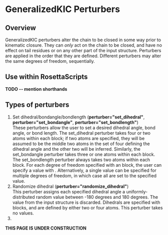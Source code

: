 # GeneralizedKIC Perturbers

## Overview
GeneralizedKIC perturbers alter the chain to be closed in some way prior to kinematic closure.  They can _only_ act on the chain to be closed, and have no effect on tail residues or on any other part of the input structure.  Perturbers are applied in the order that they are defined.  Different perturbers may alter the same degrees of freedom, sequentially.

## Use within RosettaScripts

**TODO -- mention shorthands**

## Types of perturbers
1. Set dihedral/bondangle/bondlength (**perturber="set_dihedral"**, **perturber="set_bondangle"**, **perturber="set_bondlength"**)<br>These perturbers allow the user to set a desired dihedral angle, bond angle, or bond length.  The set_dihedral perturber takes four or two atoms within each **<AddAtoms>** block; if two atoms are specified, they will be assumed to be the middle two atoms in the set of four defining the dihedral angle and the other two will be inferred.  Similarly, the set_bondangle perturber takes three or one atoms within each **<AddAtoms>** block.  The set_bondlength perturber always takes two atoms within each **<AddAtoms>** block.  For each degree of freedom specified with an **<AddAtoms>** block, the user can specify a value with **<AddValue>**.  Alternatively, a single value can be specified for multiple degrees of freedom, in which case all are set to the specified value.
2.  Randomize dihedral (**perturber="randomize_dihedral"**)<br>This perturber assigns each specified dihedral angle a uniformly-distributed random value between -180 degrees and 180 degrees.  The value from the input structure is discarded.  Dihedrals are specified with **<AddAtoms>** blocks, and are defined by either two or four atoms.  This perturber takes no values.
3.  

**THIS PAGE IS UNDER CONSTRUCTION**